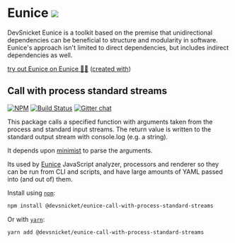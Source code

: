 # Eunice [![](https://raw.githubusercontent.com/DevSnicket/eunice-renderer/master/getSvgElementForYaml/createArrows/testcase.svg?sanitize=true)](Renderer/getSvgElementForYaml/createArrows/testcase.svg)

DevSnicket Eunice is a toolkit based on the premise that unidirectional dependencies can be beneficial to structure and modularity in software. Eunice's approach isn't limited to direct dependencies, but includes indirect dependencies as well.

[try out Eunice on Eunice 🐶🥫](https://devsnicket.github.io/Eunice/renderer/harness.html) ([created with](dogfooding/generate.sh))

## Call with process standard streams

[![NPM](https://img.shields.io/npm/v/@devsnicket/eunice-call-with-process-standard-streams.svg)](https://www.npmjs.com/package/@devsnicket/eunice-call-with-process-standard-streams
) [![Build Status](https://travis-ci.org/DevSnicket/eunice-call-with-process-standard-streams.svg?branch=master)](https://travis-ci.org/DevSnicket/eunice-call-with-process-standard-streams) [![Gitter chat](https://badges.gitter.im/devsnicket-eunice/gitter.png)](https://gitter.im/devsnicket-eunice)

This package calls a specified function with arguments taken from the process and standard input streams. The return value is written to the standard output stream with console.log (e.g. a string).

It depends upon [minimist](https://github.com/substack/minimist) to parse the arguments.

Its used by [Eunice](https://github.com/DevSnicket/Eunice) JavaScript analyzer, processors and renderer so they can be run from CLI and scripts, and have large amounts of YAML passed into (and out of) them.

Install using [`npm`](https://www.npmjs.com/package/@devsnicket/eunice-call-with-process-standard-streams):

```bash
npm install @devsnicket/eunice-call-with-process-standard-streams
```
Or with [`yarn`](https://yarnpkg.com/en/package/@devsnicket/eunice-call-with-process-standard-streams):

```bash
yarn add @devsnicket/eunice-call-with-process-standard-streams
```
